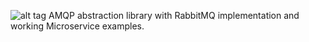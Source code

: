 ![alt tag](https://dl.dropboxusercontent.com/u/26042707/daishi.amqp.2.jpg)
AMQP abstraction library with RabbitMQ implementation and working Microservice examples.
